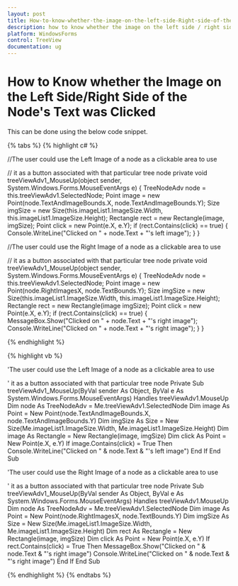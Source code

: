 ```yaml
---
layout: post
title: How-to-know-whether-the-image-on-the-left-side-Right-side-of-the-node's-text-was-clicked | WindowsForms | Syncfusion
description: how to know whether the image on the left side / right side of the node's text was clicked
platform: WindowsForms
control: TreeView 
documentation: ug
---
```


# How to Know whether the Image on the Left Side/Right Side of the Node's Text was Clicked

This can be done using the below code snippet.

{% tabs %}
{% highlight c# %}

//The user could use the Left Image of a node as a clickable area to use

// it as a button associated with that particular tree node
private void treeViewAdv1_MouseUp(object sender, System.Windows.Forms.MouseEventArgs e)
{
    TreeNodeAdv node = this.treeViewAdv1.SelectedNode;
    Point image = new Point(node.TextAndImageBounds.X, node.TextAndImageBounds.Y);
    Size imgSize = new Size(this.imageList1.ImageSize.Width, this.imageList1.ImageSize.Height);
    Rectangle rect = new Rectangle(image, imgSize);
    Point click = new Point(e.X, e.Y);
    if (rect.Contains(click) == true)
    {
        Console.WriteLine("Clicked on " + node.Text + "'s left image");
    }
}

//The user could use the Right Image of a node as a clickable area to use

// it as a button associated with that particular tree node
private void treeViewAdv1_MouseUp(object sender, System.Windows.Forms.MouseEventArgs e)
{
    TreeNodeAdv node = this.treeViewAdv1.SelectedNode;
    Point image = new Point(node.RightImagesX, node.TextBounds.Y);
    Size imgSize = new Size(this.imageList1.ImageSize.Width, this.imageList1.ImageSize.Height);
    Rectangle rect = new Rectangle(image imgSize);
    Point click = new Point(e.X, e.Y);
    if (rect.Contains(click) == true)
    {
        MessageBox.Show("Clicked on " + node.Text + "'s right image");
        Console.WriteLine("Clicked on " + node.Text + "'s right image");
    }
}

{% endhighlight %}

{% highlight vb %}

'The user could use the Left Image of a node as a clickable area to use

' it as a button associated with that particular tree node
Private Sub treeViewAdv1_MouseUp(ByVal sender As Object, ByVal e As System.Windows.Forms.MouseEventArgs) Handles treeViewAdv1.MouseUp
Dim node As TreeNodeAdv = Me.treeViewAdv1.SelectedNode
Dim image As Point = New Point(node.TextAndImageBounds.X, node.TextAndImageBounds.Y)
Dim imgSize As Size = New Size(Me.imageList1.ImageSize.Width, Me.imageList1.ImageSize.Height)
Dim image As Rectangle = New Rectangle(image, imgSize)
Dim click As Point = New Point(e.X, e.Y)
If image.Contains(click) = True Then
Console.WriteLine("Clicked on " & node.Text & "'s left image")
End If
End Sub

'The user could use the Right Image of a node as a clickable area to use

' it as a button associated with that particular tree node
Private Sub treeViewAdv1_MouseUp(ByVal sender As Object, ByVal e As System.Windows.Forms.MouseEventArgs) Handles treeViewAdv1.MouseUp
Dim node As TreeNodeAdv = Me.treeViewAdv1.SelectedNode
Dim image As Point = New Point(node.RightImagesX, node.TextBounds.Y)
Dim imgSize As Size = New Size(Me.imageList1.ImageSize.Width, Me.imageList1.ImageSize.Height)
Dim rect As Rectangle = New Rectangle(image, imgSize)
Dim click As Point = New Point(e.X, e.Y)
If rect.Contains(click) = True Then
MessageBox.Show("Clicked on " & node.Text & "'s right image")
Console.WriteLine("Clicked on " & node.Text & "'s right image")
End If
End Sub

{% endhighlight %}
{% endtabs %}
